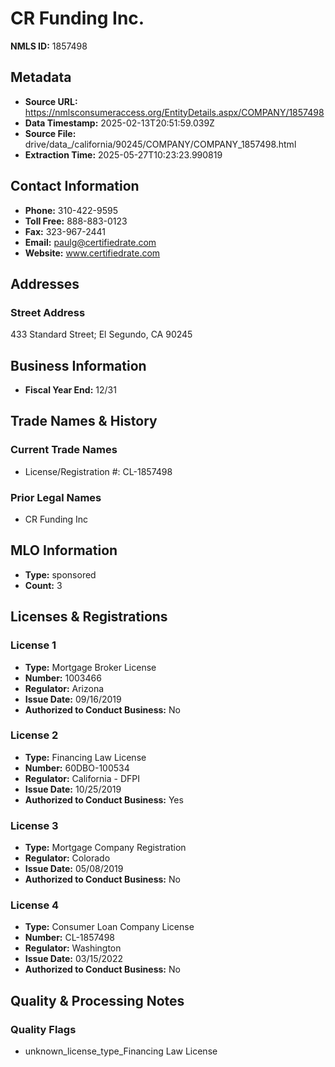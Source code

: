 # CR Funding Inc.

**NMLS ID:** 1857498

## Metadata
- **Source URL:** https://nmlsconsumeraccess.org/EntityDetails.aspx/COMPANY/1857498
- **Data Timestamp:** 2025-02-13T20:51:59.039Z
- **Source File:** drive/data_/california/90245/COMPANY/COMPANY_1857498.html
- **Extraction Time:** 2025-05-27T10:23:23.990819

## Contact Information
- **Phone:** 310-422-9595
- **Toll Free:** 888-883-0123
- **Fax:** 323-967-2441
- **Email:** paulg@certifiedrate.com
- **Website:** www.certifiedrate.com

## Addresses
### Street Address
433 Standard Street; El Segundo, CA 90245

## Business Information
- **Fiscal Year End:** 12/31

## Trade Names & History
### Current Trade Names
- License/Registration #: CL-1857498

### Prior Legal Names
- CR Funding Inc

## MLO Information
- **Type:** sponsored
- **Count:** 3

## Licenses & Registrations

### License 1
- **Type:** Mortgage Broker License
- **Number:** 1003466
- **Regulator:** Arizona
- **Issue Date:** 09/16/2019
- **Authorized to Conduct Business:** No

### License 2
- **Type:** Financing Law License
- **Number:** 60DBO-100534
- **Regulator:** California - DFPI
- **Issue Date:** 10/25/2019
- **Authorized to Conduct Business:** Yes

### License 3
- **Type:** Mortgage Company Registration
- **Regulator:** Colorado
- **Issue Date:** 05/08/2019
- **Authorized to Conduct Business:** No

### License 4
- **Type:** Consumer Loan Company License
- **Number:** CL-1857498
- **Regulator:** Washington
- **Issue Date:** 03/15/2022
- **Authorized to Conduct Business:** No

## Quality & Processing Notes
### Quality Flags
- unknown_license_type_Financing Law License
